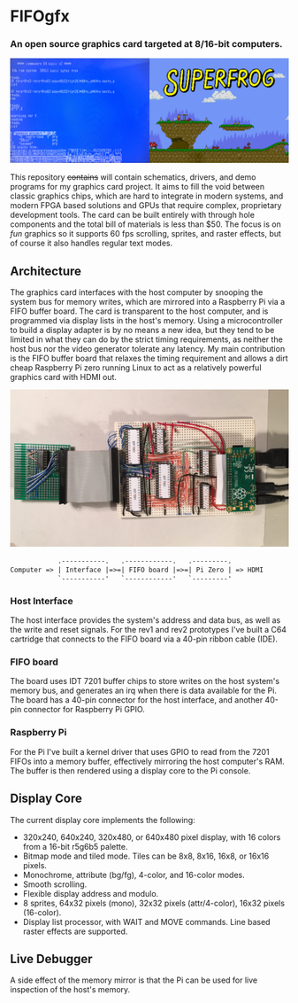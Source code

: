 FIFOgfx
=======

### An open source graphics card targeted at 8/16-bit computers.

![Screenshots](images/Screenshots.png)

This repository <s>contains</s> will contain schematics, drivers, and demo programs for my graphics card project. It aims to fill the void between classic graphics chips, which are hard to integrate in modern systems, and modern FPGA based solutions and GPUs that require complex, proprietary development tools. The card can be built entirely with through hole components and the total bill of materials is less than $50. The focus is on *fun* graphics so it supports 60 fps scrolling, sprites, and raster effects, but of course it also handles regular text modes.


## Architecture

The graphics card interfaces with the host computer by snooping the system bus for memory writes, which are mirrored into a Raspberry Pi via a FIFO buffer board. The card is transparent to the host computer, and is programmed via display lists in the host's memory. Using a microcontroller to build a display adapter is by no means a new idea, but they tend to be limited in what they can do by the strict timing requirements, as neither the host bus nor the video generator tolerate any latency. My main contribution is the FIFO buffer board that relaxes the timing requirement and allows a dirt cheap Raspberry Pi zero running Linux to act as a relatively powerful graphics card with HDMI out.

![Prototype Rev 2](images/Prototype-Rev2.jpg)

                .-----------.   .------------.   .---------.
    Computer => | Interface |=>=| FIFO board |=>=| Pi Zero | => HDMI
                `-----------'   `------------'   `---------'

### Host Interface

The host interface provides the system's address and data bus, as well as the write and reset signals. For the rev1 and rev2 prototypes I've built a C64 cartridge that connects to the FIFO board via a 40-pin ribbon cable (IDE).

### FIFO board

The board uses IDT 7201 buffer chips to store writes on the host system's memory bus, and generates an irq when there is data available for the Pi. The board has a 40-pin connector for the host interface, and another 40-pin connector for Raspberry Pi GPIO.

### Raspberry Pi

For the Pi I've built a kernel driver that uses GPIO to read from the 7201 FIFOs into a memory buffer, effectively mirroring the host computer's RAM. The buffer is then rendered using a display core to the Pi console.


## Display Core

The current display core implements the following:

* 320x240, 640x240, 320x480, or 640x480 pixel display, with 16 colors from a 16-bit r5g6b5 palette.
* Bitmap mode and tiled mode. Tiles can be 8x8, 8x16, 16x8, or 16x16 pixels.
* Monochrome, attribute (bg/fg), 4-color, and 16-color modes.
* Smooth scrolling.
* Flexible display address and modulo.
* 8 sprites, 64x32 pixels (mono), 32x32 pixels (attr/4-color), 16x32 pixels (16-color).
* Display list processor, with WAIT and MOVE commands. Line based raster effects are supported.


## Live Debugger

A side effect of the memory mirror is that the Pi can be used for live inspection of the host's memory. 
